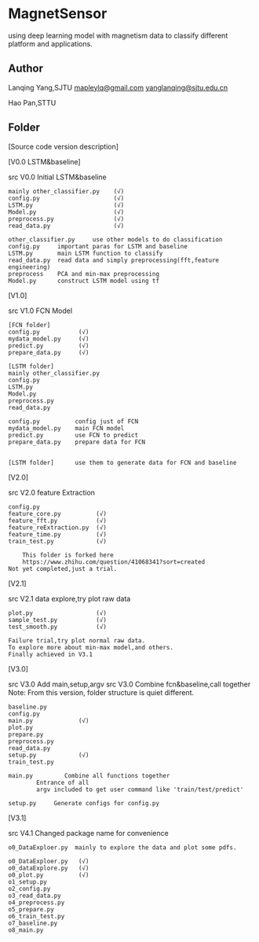 # MagnetSensor
using deep learning model with magnetism data to classify different platform and applications.

## Author
Lanqing Yang,SJTU mapleylq@gmail.com     yanglanqing@sjtu.edu.cn

Hao Pan,STTU 

## Folder

[Source code version description]

[V0.0 LSTM&baseline]

src V0.0 Initial LSTM&baseline

	mainly other_classifier.py    (√) 
	config.py                     (√)     
	LSTM.py                       (√)
	Model.py                      (√)
	preprocess.py                 (√)
	read_data.py                  (√)

	other_classifier.py     use other models to do classification
	config.py     important paras for LSTM and baseline
	LSTM.py       main LSTM function to classify
	read_data.py  read data and simply preprocessing(fft,feature engineering)
	preprocess    PCA and min-max preprocessing
	Model.py      construct LSTM model using tf



[V1.0]

src V1.0 FCN Model

	[FCN folder]
	config.py           (√)
	mydata_model.py     (√)
	predict.py          (√)
	prepare_data.py     (√)
	
	[LSTM folder]
	mainly other_classifier.py   
	config.py     
	LSTM.py           
	Model.py          
	preprocess.py     
	read_data.py       

	config.py          config just of FCN
	mydata_model.py    main FCN model
	predict.py         use FCN to predict
	prepare_data.py    prepare data for FCN
	
	
	[LSTM folder]      use them to generate data for FCN and baseline

[V2.0]

src V2.0 feature Extraction

	config.py
	feature_core.py          (√)
	feature_fft.py           (√)
	feature_reExtraction.py  (√)
	feature_time.py          (√)
	train_test.py            (√)

        This folder is forked here 
        https://www.zhihu.com/question/41068341?sort=created
	Not yet completed,just a trial.

[V2.1]

src V2.1 data explore,try plot raw data

	plot.py                  (√)
	sample_test.py           (√)
	test_smooth.py           (√)

	Failure trial,try plot normal raw data.
	To explore more about min-max model,and others.
	Finally achieved in V3.1  


[V3.0]

src V3.0 Add main,setup,argv
src V3.0 Combine fcn&baseline,call together
Note: From this version, folder structure is quiet different.  

	baseline.py   
	config.py
	main.py             (√)
	plot.py
	prepare.py
	preprocess.py
	read_data.py 
	setup.py            (√)
	train_test.py

	main.py         Combine all functions together
			Entrance of all
			argv included to get user command like 'train/test/predict' 

	setup.py     Generate configs for config.py 
	   

[V3.1]

 src V4.1 Changed package name for convenience

	o0_DataExploer.py  mainly to explore the data and plot some pdfs.
 
	o0_DataExploer.py   (√)
	o0_dataExplore.py   (√)
	o0_plot.py          (√)
	o1_setup.py
	o2_config.py
	o3_read_data.py
	o4_preprocess.py
	o5_prepare.py
	o6_train_test.py
	o7_baseline.py
	o8_main.py
